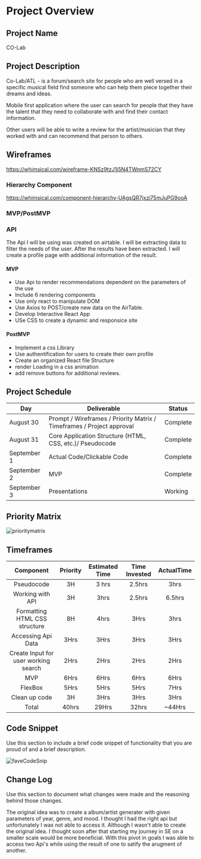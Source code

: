 # Project Overview

## Project Name

CO-Lab

## Project Description

Co-Lab/ATL - is a forum/search site for people who are well versed in a specific musical field find someone who can help them piece together their dreams and ideas. 

Mobile first application where the user can search for people that they have the talent that they need to collaborate with and find their contact information. 

Other users will be able to write a review for the artist/musician that they worked with and can recommend that person to others.

## Wireframes

https://whimsical.com/wireframe-KNSz9tzJ1j5N4TWnmS72CY

### Hierarchy Component

https://whimsical.com/component-hierarchy-UAgsQR7jxzi75mJuPG9ooA

### MVP/PostMVP

### API 

The Api I will be using was created on airtable. I will be extracting data to filter the needs of the user. After the results have been extracted. I will create a profile page with additional information of the result. 

#### MVP 

- Use Api to render recommendations dependent on the parameters of the use
- Include 6 rendering components
- Use only react to manipulate DOM
- Use Axios to POST/create new data on the AirTable.
- Develop Interactive React App
- USe CSS to create a dynamic and responsice site

#### PostMVP  

- Implement a css Library
- Use authentification for users to create their own profile
- Create an organized React file Structure
- render Loading in a css animation
- add remove buttons for additional reviews.


## Project Schedule

|  Day | Deliverable | Status
|---|---| ---|
|August 30| Prompt / Wireframes / Priority Matrix / Timeframes / Project approval | Complete
|August 31| Core Application Structure (HTML, CSS, etc.)/ Pseudocode | Complete
|September 1| Actual Code/Clickable Code| Complete
|September 2| MVP | Complete
|September 3| Presentations | Working

## Priority Matrix

![prioritymatrix](./Assets/pm.png)

## Timeframes

| Component | Priority | Estimated Time | Time Invested | ActualTime |
| :---: | :---: | :---: | :---: | :---: |
| Pseudocode | 3H | 3 hrs| 2.5hrs | 3hrs |
| Working with API | 3H | 3hrs| 2.5hrs | 6.5hrs |
| Formatting HTML CSS structure | 8H | 4hrs | 3Hrs | 3hrs |
| Accessing Api Data | 3Hrs | 3Hrs  | 3Hrs | 3Hrs |
| Create Input for user working search | 2Hrs | 2Hrs | 2Hrs | 2Hrs |
| MVP | 6Hrs | 6Hrs  | 6Hrs | 6Hrs |
| FlexBox | 5Hrs | 5Hrs | 5Hrs | 7Hrs |
| Clean up code | 3H | 3Hrs | 3Hrs | 3Hrs |
| Total | 40hrs | 29Hrs| 32hrs | ~44Hrs |

## Code Snippet

Use this section to include a brief code snippet of functionality that you are proud of and a brief description.  

![faveCodeSnip](./Assets/favCodeSnip.png)


## Change Log
 Use this section to document what changes were made and the reasoning behind those changes.  

The original idea was to create a album/artist generater with given parameters of year, genre, and mood. I thought I had the right api but unfortunately I was not able to access it. Although I wasn't able to create the original idea. I thought soon after that starting my journey in SE on a smaller scale would be more beneficial. With this pivot in goals I was able to access two Api's while using the result of one to satify the arugment of another. 